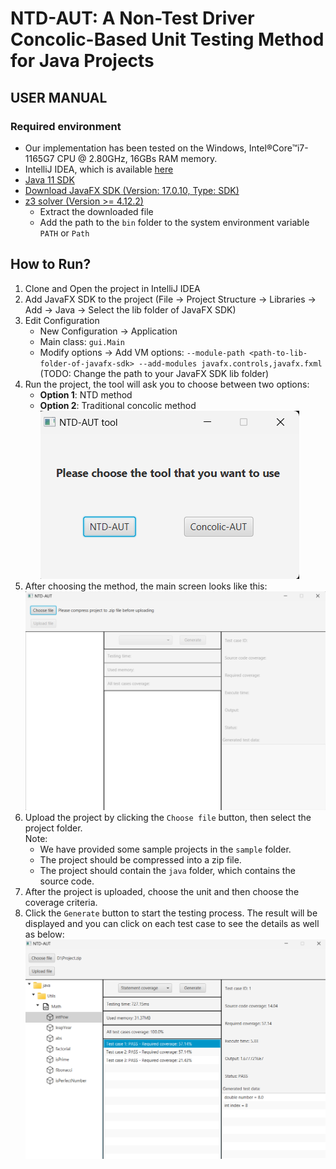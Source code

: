 # NTD-AUT: A Non-Test Driver Concolic-Based Unit Testing Method for Java Projects
## USER MANUAL
### Required environment
- Our implementation has been tested on the Windows, Intel®Core™i7-1165G7 CPU @ 2.80GHz, 16GBs RAM memory.
- IntelliJ IDEA, which is available [here](https://www.jetbrains.com/idea/download/)
- [Java 11 SDK](https://www.oracle.com/java/technologies/javase-jdk11-downloads.html)
- [Download JavaFX SDK (Version: 17.0.10, Type: SDK)](https://gluonhq.com/products/javafx/)
- [z3 solver (Version >= 4.12.2)](https://github.com/Z3Prover/z3)
  - Extract the downloaded file
  - Add the path to the `bin` folder to the system environment variable `PATH` or `Path`
## How to Run?
1. Clone and Open the project in IntelliJ IDEA
2. Add JavaFX SDK to the project (File -> Project Structure -> Libraries -> Add -> Java -> Select the lib folder of JavaFX SDK)
3. Edit Configuration 
   - New Configuration -> Application
   - Main class: `gui.Main`
   - Modify options -> Add VM options: `--module-path <path-to-lib-folder-of-javafx-sdk> --add-modules javafx.controls,javafx.fxml` (TODO: Change the path to your JavaFX SDK lib folder)
4. Run the project, the tool will ask you to choose between two options:
   - **Option 1**: NTD method
   - **Option 2**: Traditional concolic method\
![image](./src/main/resources/img/choose-method.png)
5. After choosing the method, the main screen looks like this:
![image](./src/main/resources/img/main-screen.png)
6. Upload the project by clicking the `Choose file` button, then select the project folder.\
Note:
   - We have provided some sample projects in the `sample` folder.
   - The project should be compressed into a zip file.
   - The project should contain the `java` folder, which contains the source code.
7. After the project is uploaded, choose the unit and then choose the coverage criteria.
8. Click the `Generate` button to start the testing process. The result will be displayed and you can click on each test case to see the details as well as below:
![image](./src/main/resources/img/demo.png)
